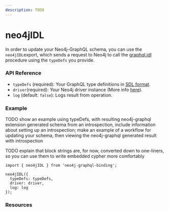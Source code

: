 ```yaml
---
description: TODO
---
```


# neo4jIDL

In order to update your Neo4j-GraphQL schema, you can use the `neo4jIDL`export, which sends a request to Neo4j to call the [graphql.idl](https://github.com/neo4j-graphql/neo4j-graphql/tree/3.3#uploading-a-graphql-schema) procedure using the `typeDefs` you provide.

### API Reference

* `typeDefs` \(required\): Your GraphQL type definitions in [SDL format](https://www.prisma.io/blog/graphql-sdl-schema-definition-language-6755bcb9ce51/). 
* `driver`\(required\): Your Neo4j driver instance \(More info [here](https://www.npmjs.com/package/neo4j-driver)\). 
* `log` \(default: `false`\): Logs result from operation. 

### Example

TODO show an example using typeDefs, with resulting neo4j-graphql extension generated schema from an introspection, include information about setting up an introspection; make an example of a workflow for updating your schema, then viewing the neo4j-graphql generated result with introspection

TODO explain that block strings are, for now, converted down to one-liners, so you can use them to write embedded cypher more comfortably

```text
import { neo4jIDL } from 'neo4j-graphql-binding';

neo4jIDL({
  typeDefs: typeDefs,
  driver: driver,
  log: log
});
```

### Resources

